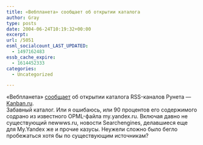 ```yaml
---
title: «Вебпланета» сообщает об открытии каталога
author: Gray
type: posts
date: 2004-06-24T10:19:32+00:00
excerpt:
url: /5051
esml_socialcount_LAST_UPDATED:
  - 1497162483
essb_cache_expire:
  - 1614452333
categories:
  - Uncategorized

---
```








&#171;Вебпланета&#187; [сообщает][1] об открытии каталога RSS-каналов Рунета &#8212; [Kanban.ru][2].  
Забавный каталог. Или я ошибаюсь, или 90 процентов его содержимого содрано из известного OPML-файла my.yandex.ru. Включая давно не существующий newwws.ru, новости Searchengines, делавшиеся еще для My.Yandex же и прочие казусы. Неужели сложно было бегло пробежаться хотя бы по существующим источникам?

 [1]: http://webplanet.ru/lenta/2004/6/24/rss.html
 [2]: http://www.kanban.ru/
